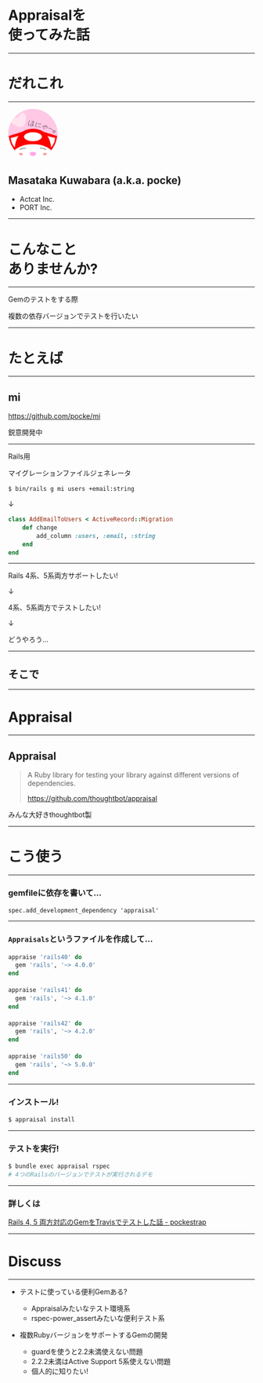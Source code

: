 # Appraisalを<br>使ってみた話

---

# だれこれ

---

<img style="width: 20%; border-radius: 50%" alt="ほにゃー" src="pocke.svg">

## Masataka Kuwabara (a.k.a. pocke)

- Actcat Inc.
- PORT Inc.


---

# こんなこと<br>ありませんか?



---



Gemのテストをする際

複数の依存バージョンでテストを行いたい

---


# たとえば


---

## mi

https://github.com/pocke/mi

鋭意開発中


---



Rails用

マイグレーションファイルジェネレータ



```sh
$ bin/rails g mi users +email:string
```

↓

```ruby
class AddEmailToUsers < ActiveRecord::Migration
	def change
		add_column :users, :email, :string
	end
end
```

---

Rails 4系、5系両方サポートしたい!

↓

4系、5系両方でテストしたい!

↓

どうやろう…

---

## そこで

---


# Appraisal

---



## Appraisal


> A Ruby library for testing your library against different versions of dependencies.
>
> https://github.com/thoughtbot/appraisal

みんな大好きthoughtbot製


---

# こう使う

---

### gemfileに依存を書いて…

```
spec.add_development_dependency 'appraisal'
```


---

### `Appraisals`というファイルを作成して…

```ruby
appraise 'rails40' do
  gem 'rails', '~> 4.0.0'
end

appraise 'rails41' do
  gem 'rails', '~> 4.1.0'
end

appraise 'rails42' do
  gem 'rails', '~> 4.2.0'
end

appraise 'rails50' do
  gem 'rails', '~> 5.0.0'
end
```

---

### インストール!

```sh
$ appraisal install
```

---

### テストを実行!

```sh
$ bundle exec appraisal rspec
# 4つのRailsのバージョンでテストが実行されるデモ
```

---

### 詳しくは

[Rails 4, 5 両方対応のGemをTravisでテストした話 - pockestrap](http://pocke.hatenablog.com/entry/2016/07/11/105900)


---

# Discuss

---

- テストに使っている便利Gemある?
  - Appraisalみたいなテスト環境系
  - rspec-power_assertみたいな便利テスト系

- 複数RubyバージョンをサポートするGemの開発
  - guardを使うと2.2未満使えない問題
  - 2.2.2未満はActive Support 5系使えない問題
  - 個人的に知りたい!
